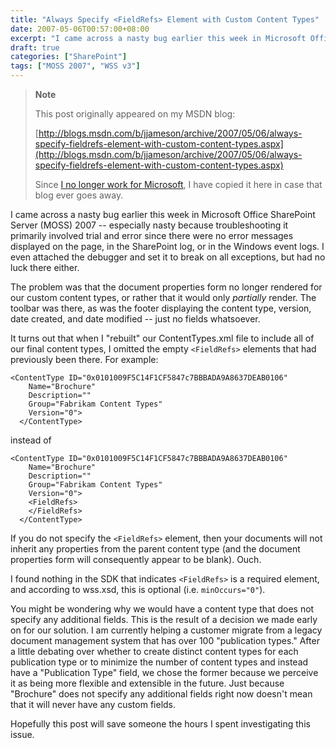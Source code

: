 ```yaml
---
title: "Always Specify <FieldRefs> Element with Custom Content Types"
date: 2007-05-06T00:57:00+08:00
excerpt: "I came across a nasty bug earlier this week in Microsoft Office SharePoint Server (MOSS) 2007 -- especially nasty because troubleshooting it primarily involved trial and error since there were no error messages displayed on the page, in the SharePoint..."
draft: true
categories: ["SharePoint"]
tags: ["MOSS 2007", "WSS v3"]
---
```


> **Note**
> 
> 
> 	This post originally appeared on my MSDN blog:  
>   
> 
> 
> [http://blogs.msdn.com/b/jjameson/archive/2007/05/06/always-specify-fieldrefs-element-with-custom-content-types.aspx](http://blogs.msdn.com/b/jjameson/archive/2007/05/06/always-specify-fieldrefs-element-with-custom-content-types.aspx)
> 
> 
> Since
> 	[I no longer work for Microsoft](/blog/jjameson/archive/2011/09/02/last-day-with-microsoft.aspx), I have copied it here in case that blog 
> 	ever goes away.


I came across a nasty bug earlier this week in Microsoft Office SharePoint Server  (MOSS) 2007 -- especially nasty because troubleshooting it primarily involved trial  and error since there were no error messages displayed on the page, in the SharePoint  log, or in the Windows event logs. I even attached the debugger and set it to break  on all exceptions, but had no luck there either.

The problem was that the document properties form no longer rendered for our  custom content types, or rather that it would only *partially* render. The  toolbar was there, as was the footer displaying the content type, version, date  created, and date modified -- just no fields whatsoever.

It turns out that when I "rebuilt" our ContentTypes.xml file to include all of  our final content types, I omitted the empty `<FieldRefs>`  elements that had previously been there. For example:



    <ContentType ID="0x0101009F5C14F1CF5847c7BBBADA9A8637DEAB0106"
        Name="Brochure"
        Description=""
        Group="Fabrikam Content Types"
        Version="0">
      </ContentType>



instead of



    <ContentType ID="0x0101009F5C14F1CF5847c7BBBADA9A8637DEAB0106"
        Name="Brochure"
        Description=""
        Group="Fabrikam Content Types"
        Version="0">
        <FieldRefs>
        </FieldRefs>
      </ContentType>



If you do not specify the `<FieldRefs>`  element, then your documents will not inherit any properties from the parent content  type (and the document properties form will consequently appear to be blank). Ouch.

I found nothing in the SDK that indicates `<FieldRefs>`  is a required element, and according to wss.xsd, this is optional (i.e. `minOccurs="0"`).

You might be wondering why we would have a content type that does not specify  any additional fields. This is the result of a decision we made early on for our  solution. I am currently helping a customer migrate from a legacy document management  system that has over 100 "publication types." After a little debating over whether  to create distinct content types for each publication type or to minimize the number  of content types and instead have a "Publication Type" field, we chose the former  because we perceive it as being more flexible and extensible in the future. Just  because "Brochure" does not specify any additional fields right now doesn't mean  that it will never have any custom fields.

Hopefully this post will save someone the hours I spent investigating this issue.

